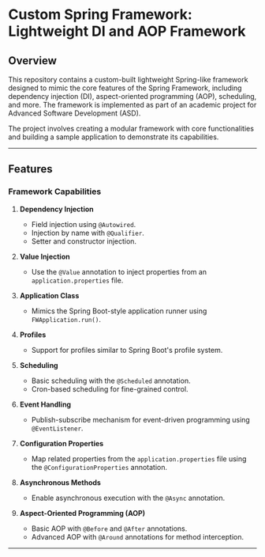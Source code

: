 # Custom Spring Framework: Lightweight DI and AOP Framework  

## Overview  
This repository contains a custom-built lightweight Spring-like framework designed to mimic the core features of the Spring Framework, including dependency injection (DI), aspect-oriented programming (AOP), scheduling, and more. The framework is implemented as part of an academic project for Advanced Software Development (ASD).  

The project involves creating a modular framework with core functionalities and building a sample application to demonstrate its capabilities.  

---

## Features  
### Framework Capabilities  
1. **Dependency Injection**  
   - Field injection using `@Autowired`.  
   - Injection by name with `@Qualifier`.  
   - Setter and constructor injection.  

2. **Value Injection**  
   - Use the `@Value` annotation to inject properties from an `application.properties` file.  

3. **Application Class**  
   - Mimics the Spring Boot-style application runner using `FWApplication.run()`.  

4. **Profiles**  
   - Support for profiles similar to Spring Boot's profile system.  

5. **Scheduling**  
   - Basic scheduling with the `@Scheduled` annotation.  
   - Cron-based scheduling for fine-grained control.  

6. **Event Handling**  
   - Publish-subscribe mechanism for event-driven programming using `@EventListener`.  

7. **Configuration Properties**  
   - Map related properties from the `application.properties` file using the `@ConfigurationProperties` annotation.  

8. **Asynchronous Methods**  
   - Enable asynchronous execution with the `@Async` annotation.  

9. **Aspect-Oriented Programming (AOP)**  
   - Basic AOP with `@Before` and `@After` annotations.  
   - Advanced AOP with `@Around` annotations for method interception.  

---
